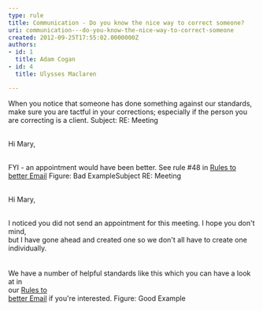 ```yaml
---
type: rule
title: Communication - Do you know the nice way to correct someone?
uri: communication---do-you-know-the-nice-way-to-correct-someone
created: 2012-09-25T17:55:02.0000000Z
authors:
- id: 1
  title: Adam Cogan
- id: 4
  title: Ulysses Maclaren

---
```


 
When you notice that someone has done something against our standards, make sure                     you are tactful in your corrections; especially if the person you are correcting                     is a client.
 Subject: RE: Meeting

<br>                        Hi Mary,

<br>                        FYI - an appointment would have been better. See rule #48 in [Rules to better Email](/Communication/RulesToBetterEmail/Pages/SendOutlookCalendarAppointmentsWhenAppropriate.aspx)                         Figure: Bad ExampleSubject RE: Meeting

<br>                        Hi Mary,

<br>                        I noticed you did not send an appointment for this meeting. I hope you don't mind,<br>                        but I have gone ahead and created one so we don't all have to create one individually.<br>                        
<br>                        We have a number of helpful standards like this which you can have a look at in<br>                        our [Rules to<br>                            better Email](/Communication/RulesToBetterEmail/Pages/SendOutlookCalendarAppointmentsWhenAppropriate.aspx) if you're interested.                         Figure: Good Example
